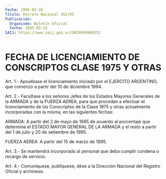 ```yaml
---
Fecha: 1995-03-10
Título: Decreto Nacional 352/95
Publicación:
  Organismo: Boletín Oficial
  Fecha: 1995-03-15
SAIJ: https://www.saij.gob.ar/DN19950000352
---
```

# FECHA DE LICENCIAMIENTO DE CONSCRIPTOS CLASE 1975 Y OTRAS

<a id="1"></a>
Art.  1.- Apruébase el licenciamiento iniciado por el EJERCITO ARGENTINO,  que   comenzó  a  partir  del  10  de  diciembre  1994.

<a id="2"></a>
Art.  2.- Facúltase a los señores Jefes de los Estados Mayores Generales de  la  ARMADA  y de la FUERZA AEREA, para que procedan a efectuar el licenciamiento  de  los  Conscriptos de la Clase 1975 y otras  actualmente incorporadas con la  misma,  en  las  siguientes fechas:

ARMADA:  A  partir  del 2 de mayo de 1995 de acuerdo al porcentaje que determine el ESTADO  MAYOR  GENERAL  DE  LA ARMADA y el resto a partir del 1 de julio y 20 de setiembre de 1995.

FUERZA AEREA: A partir del 15 de marzo de 1995.

<a id="3"></a>
Art. 3.- Se mantendrá incorporado al personal que deba cumplir condena o recargo de servicio.

<a id="4"></a>
Art. 4.- Comuníquese, publíquese, dése a la Dirección Nacional del Registro Oficial y archívese.